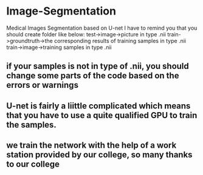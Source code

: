# Image-Segmentation
Medical Images Segmentation based on U-net
I have to remind you that you should create folder like below:
test->image->picture in type .nii
train->groundtruth->the corresponding results of training samples in type .nii
train->image->training samples in type .nii
## if your samples is not in type of .nii, you should change some parts of the code based on the errors or warnings
## U-net is fairly a liittle complicated which means that you have to use a quite qualified GPU to train the samples.
## we train the network with the help of a work station provided by our college, so many thanks to our college 
